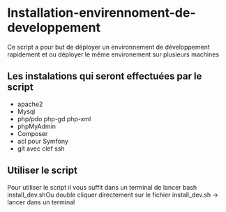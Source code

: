 
# Installation-envirennoment-de-developpement

Ce script a pour but de déployer un environnement de développement rapidement et ou déployer le mẽme environement sur plusieurs machines

## Les instalations qui seront effectuées par le script

  * apache2 
  * Mysql 
  * php/pdo php-gd php-xml 
  * phpMyAdmin 
  * Composer 
  * acl pour Symfony 
  * git avec clef ssh 
  
  ## Utiliser le script
  
Pour utiliser le script il vous suffit dans un terminal de lancer bash install_dev.shOu double cliquer directement sur le fichier install_dev.sh -> lancer dans un terminal
  
